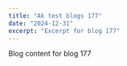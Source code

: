 ```yaml
---
title: "Ak test blogs 177"
date: "2024-12-31"
excerpt: "Excerpt for blog 177"
---
```


Blog content for blog 177